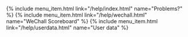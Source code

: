 <div id="sidemenu">
    <ul>
{% include menu_item.html link="/help/index.html" name="Problems?" %}
{% include menu_item.html link="/help/wechall.html" name="WeChall&nbsp;Scoreboard" %}
{% include menu_item.html link="/help/userdata.html" name="User data" %}
    </ul>
</div>
